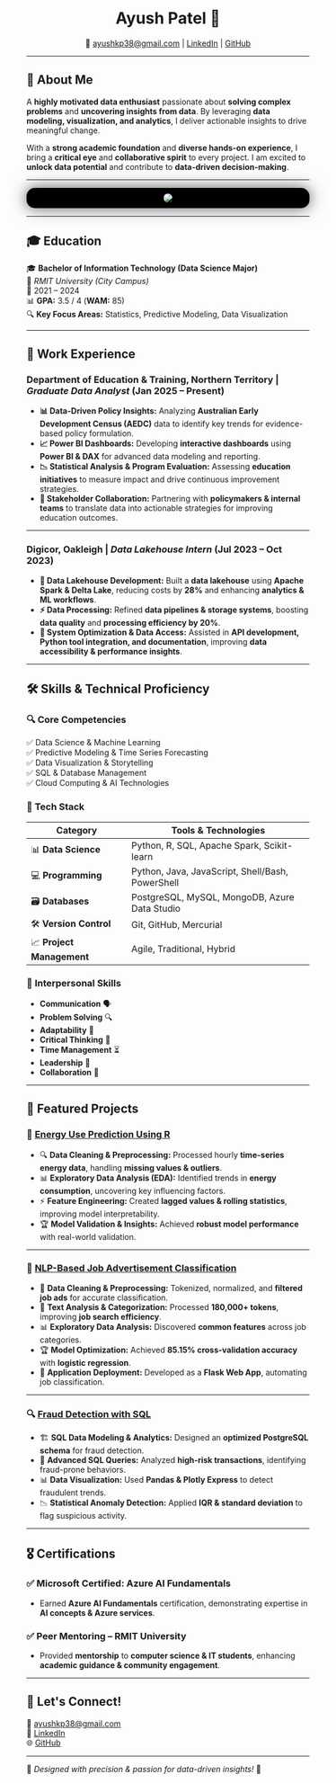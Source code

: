 <h1 align="center">Ayush Patel 👋</h1>

<p align="center">
  📧 <a href="mailto:ayushkp38@gmail.com">ayushkp38@gmail.com</a> |
  <a href="https://linkedin.com/in/ayushkpatel">LinkedIn</a> |
  <a href="https://github.com/ayushpatel2002">GitHub</a>
</p>

---

## 🚀 About Me

A **highly motivated data enthusiast** passionate about **solving complex problems** and **uncovering insights from data**. By leveraging **data modeling, visualization, and analytics**, I deliver actionable insights to drive meaningful change.

With a **strong academic foundation** and **diverse hands-on experience**, I bring a **critical eye** and **collaborative spirit** to every project. I am excited to **unlock data potential** and contribute to **data-driven decision-making**.

---

<div align="center" style="border-radius: 15px; box-shadow: 0 0 15px rgba(128,128,128,0.5), 0 0 30px rgba(0,0,0,0.5); overflow: hidden; background: black; padding: 10px;">
  <img src="img/20250301_2247_Digital AI Odyssey_remix_01jn8xmp7hf7pbp2x2ywd23mn8.gif" style="border-radius: 30px;" />
</div>

---

## 🎓 Education

🎓 **Bachelor of Information Technology (Data Science Major)**  
📍 *RMIT University (City Campus)*  
📅 2021 – 2024  
📊 **GPA:** 3.5 / 4 (**WAM:** 85)  
🔍 **Key Focus Areas:** Statistics, Predictive Modeling, Data Visualization  

---

## 💼 Work Experience

### **Department of Education & Training, Northern Territory** | *Graduate Data Analyst* (Jan 2025 – Present)
- **📊 Data-Driven Policy Insights:** Analyzing **Australian Early Development Census (AEDC)** data to identify key trends for evidence-based policy formulation.
- **📈 Power BI Dashboards:** Developing **interactive dashboards** using **Power BI & DAX** for advanced data modeling and reporting.
- **📉 Statistical Analysis & Program Evaluation:** Assessing **education initiatives** to measure impact and drive continuous improvement strategies.
- **🤝 Stakeholder Collaboration:** Partnering with **policymakers & internal teams** to translate data into actionable strategies for improving education outcomes.

---

### **Digicor, Oakleigh** | *Data Lakehouse Intern* (Jul 2023 – Oct 2023)
- **🚀 Data Lakehouse Development:** Built a **data lakehouse** using **Apache Spark & Delta Lake**, reducing costs by **28%** and enhancing **analytics & ML workflows**.
- **⚡ Data Processing:** Refined **data pipelines & storage systems**, boosting **data quality** and **processing efficiency by 20%**.
- **🔗 System Optimization & Data Access:** Assisted in **API development, Python tool integration, and documentation**, improving **data accessibility & performance insights**.

---

## 🛠️ Skills & Technical Proficiency

### 🔍 **Core Competencies**
✅ Data Science & Machine Learning  
✅ Predictive Modeling & Time Series Forecasting  
✅ Data Visualization & Storytelling  
✅ SQL & Database Management  
✅ Cloud Computing & AI Technologies  

### 🔨 **Tech Stack**
| **Category**          | **Tools & Technologies**  |
|----------------------|-------------------------|
| 📊 **Data Science** | Python, R, SQL, Apache Spark, Scikit-learn |
| 💻 **Programming** | Python, Java, JavaScript, Shell/Bash, PowerShell |
| 🗃️ **Databases** | PostgreSQL, MySQL, MongoDB, Azure Data Studio |
| 🛠 **Version Control** | Git, GitHub, Mercurial |
| 📈 **Project Management** | Agile, Traditional, Hybrid |

### 🤝 **Interpersonal Skills**
- **Communication** 🗣️
- **Problem Solving** 🔍
- **Adaptability** 🌿
- **Critical Thinking** 🧠
- **Time Management** ⏳
- **Leadership** 👑
- **Collaboration** 🤝

---

## 📁 Featured Projects

### 🚀 **[Energy Use Prediction Using R](https://github.com/ayushpatel2002/Energy-Use-Prediction-with-R)**
- 🔍 **Data Cleaning & Preprocessing:** Processed hourly **time-series energy data**, handling **missing values & outliers**.
- 📊 **Exploratory Data Analysis (EDA):** Identified trends in **energy consumption**, uncovering key influencing factors.
- ⚡ **Feature Engineering:** Created **lagged values & rolling statistics**, improving model interpretability.
- 🏆 **Model Validation & Insights:** Achieved **robust model performance** with real-world validation.

---

### 🤖 **[NLP-Based Job Advertisement Classification](https://github.com/ayushpatel2002/Flask-JobSeeker-with-NLP)**
- 📄 **Data Cleaning & Preprocessing:** Tokenized, normalized, and **filtered job ads** for accurate classification.
- 🔢 **Text Analysis & Categorization:** Processed **180,000+ tokens**, improving **job search efficiency**.
- 📊 **Exploratory Data Analysis:** Discovered **common features** across job categories.
- 🏆 **Model Optimization:** Achieved **85.15% cross-validation accuracy** with **logistic regression**.
- 🚀 **Application Deployment:** Developed as a **Flask Web App**, automating job classification.

---

### 🔍 **[Fraud Detection with SQL](https://github.com/ayushpatel2002/FraudDetectionWithSQL)**
- 🏗 **SQL Data Modeling & Analytics:** Designed an **optimized PostgreSQL schema** for fraud detection.
- 🔬 **Advanced SQL Queries:** Analyzed **high-risk transactions**, identifying fraud-prone behaviors.
- 📊 **Data Visualization:** Used **Pandas & Plotly Express** to detect fraudulent trends.
- 📉 **Statistical Anomaly Detection:** Applied **IQR & standard deviation** to flag suspicious activity.

---

## 🎖 Certifications

### ✅ **Microsoft Certified: Azure AI Fundamentals**
- Earned **Azure AI Fundamentals** certification, demonstrating expertise in **AI concepts & Azure services**.

### ✅ **Peer Mentoring – RMIT University**
- Provided **mentorship** to **computer science & IT students**, enhancing **academic guidance & community engagement**.

---

## 🌟 Let's Connect!
📧 [ayushkp38@gmail.com](mailto:ayushkp38@gmail.com)  
🔗 [LinkedIn](https://linkedin.com/in/ayushkpatel)  
🌐 [GitHub](https://github.com/ayushpatel2002)  

---

🎨 *Designed with precision & passion for data-driven insights!* 🚀
